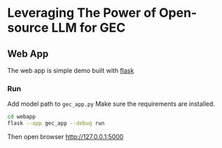 # Leveraging The Power of Open-source LLM for GEC


## Web App
The web app is simple demo built with [flask](https://flask.palletsprojects.com/en/3.0.x/)

### Run
Add model path to `gec_app.py`
Make sure the requirements are installed.
```bash
cd webapp
flask --app gec_app --debug run
```
Then open browser http://127.0.0.1:5000